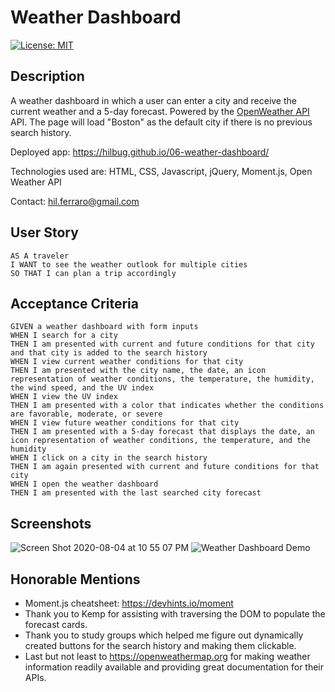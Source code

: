 # Weather Dashboard

[![License: MIT](https://img.shields.io/badge/License-MIT-brightgreen.svg)](https://opensource.org/licenses/MIT)

## Description
A weather dashboard in which a user can enter a city and receive the current weather and a 5-day forecast. Powered by the [OpenWeather API](https://openweathermap.org/api) API. The page will load "Boston" as the default city if there is no previous search history.

Deployed app: https://hilbug.github.io/06-weather-dashboard/

Technologies used are: HTML, CSS, Javascript, jQuery, Moment.js, Open Weather API

Contact: hil.ferraro@gmail.com

## User Story

```
AS A traveler
I WANT to see the weather outlook for multiple cities
SO THAT I can plan a trip accordingly
```

## Acceptance Criteria

```
GIVEN a weather dashboard with form inputs
WHEN I search for a city
THEN I am presented with current and future conditions for that city and that city is added to the search history
WHEN I view current weather conditions for that city
THEN I am presented with the city name, the date, an icon representation of weather conditions, the temperature, the humidity, the wind speed, and the UV index
WHEN I view the UV index
THEN I am presented with a color that indicates whether the conditions are favorable, moderate, or severe
WHEN I view future weather conditions for that city
THEN I am presented with a 5-day forecast that displays the date, an icon representation of weather conditions, the temperature, and the humidity
WHEN I click on a city in the search history
THEN I am again presented with current and future conditions for that city
WHEN I open the weather dashboard
THEN I am presented with the last searched city forecast
```

## Screenshots
![Screen Shot 2020-08-04 at 10 55 07 PM](https://user-images.githubusercontent.com/65197724/89366849-a71f0f80-d6a5-11ea-8de8-67556c39e35c.png)
![Weather Dashboard Demo](https://user-images.githubusercontent.com/65197724/89367560-5e685600-d6a7-11ea-83bd-9bfebbdb1d5c.gif)

## Honorable Mentions
- Moment.js cheatsheet: https://devhints.io/moment
- Thank you to Kemp for assisting with traversing the DOM to populate the forecast cards.
- Thank you to study groups which helped me figure out dynamically created buttons for the search history and making them clickable.
- Last but not least to https://openweathermap.org for making weather information readily available and providing great documentation for their APIs.
